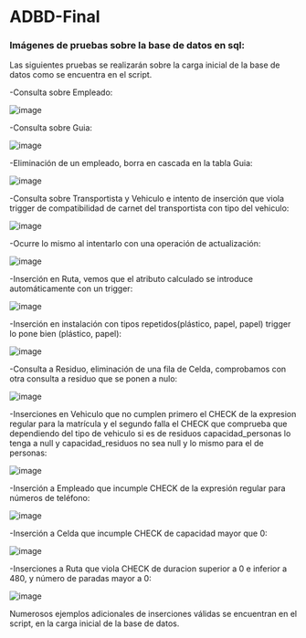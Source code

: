 # ADBD-Final


### Imágenes de pruebas sobre la base de datos en sql:

Las siguientes pruebas se realizarán sobre la carga inicial de la base de datos como se encuentra en el script.

-Consulta sobre Empleado:

![image](https://github.com/SMarGa/ADBD-Final/assets/72406871/ef134622-1598-42c1-ba5f-46e788ccabdf)

-Consulta sobre Guia:

![image](https://github.com/SMarGa/ADBD-Final/assets/72406871/f7c96184-72e7-40e4-a969-f95edfec6589)

-Eliminación de un empleado, borra en cascada en la tabla Guia:

![image](https://github.com/SMarGa/ADBD-Final/assets/72406871/736a8016-eff0-4070-a09f-94d9d05c7ae2)

-Consulta sobre Transportista y Vehiculo e intento de inserción que viola trigger de compatibilidad de carnet del transportista con tipo del vehiculo:

![image](https://github.com/SMarGa/ADBD-Final/assets/72406871/63d92e34-6f78-4cff-8db9-dd1a345fcd61)

-Ocurre lo mismo al intentarlo con una operación de actualización:

![image](https://github.com/SMarGa/ADBD-Final/assets/72406871/6119ea78-9c69-4dba-863a-4a8e70519a4f)

-Inserción en Ruta, vemos que el atributo calculado se introduce automáticamente con un trigger:

![image](https://github.com/SMarGa/ADBD-Final/assets/72406871/90119caa-426e-4b64-920b-5e80b15d49de)

-Inserción en instalación con tipos repetidos(plástico, papel, papel) trigger lo pone bien (plástico, papel):

![image](https://github.com/SMarGa/ADBD-Final/assets/72406871/6d1e632b-9f93-4307-af93-0701f051484b)

-Consulta a Residuo, eliminación de una fila de Celda, comprobamos con otra consulta a residuo que se ponen a nulo:

![image](https://github.com/SMarGa/ADBD-Final/assets/72406871/1b1ff384-91c8-4647-a103-7fab9aef067a)

-Inserciones en Vehiculo que no cumplen primero el CHECK de la expresion regular para la matrícula y el segundo falla el CHECK que comprueba que dependiendo del tipo de vehiculo si es de residuos capacidad_personas lo tenga a null y capacidad_residuos no sea null y lo mismo para el de personas:

![image](https://github.com/SMarGa/ADBD-Final/assets/72406871/39d49d37-83be-4678-bd21-75004b11f871)

-Inserción a Empleado que incumple CHECK de la expresión regular para números de teléfono:

![image](https://github.com/SMarGa/ADBD-Final/assets/72406871/36747850-5b09-4db4-9eca-c3ccb0e64044)

-Inserción a Celda que incumple CHECK de capacidad mayor que 0:

![image](https://github.com/SMarGa/ADBD-Final/assets/72406871/9c695150-03af-45c1-be27-12e9682233de)

-Inserciones a Ruta que viola CHECK de duracion superior a 0 e inferior a 480, y número de paradas mayor a 0:

![image](https://github.com/SMarGa/ADBD-Final/assets/72406871/a3ff2a0f-6898-4114-a927-518c8461a4a5)

Numerosos ejemplos adicionales de inserciones válidas se encuentran en el script, en la carga inicial de la base de datos.

